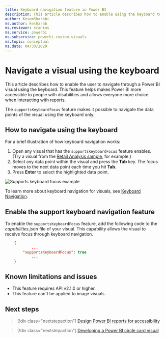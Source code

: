 ```yaml
---
title: Keyboard navigation feature in Power BI
description: This article describes how to enable using the keyboard to navigate visuals in Power BI.
author: KesemSharabi
ms.author: kesharab
ms.reviewer: sranins
ms.service: powerbi
ms.subservice: powerbi-custom-visuals
ms.topic: conceptual
ms.date: 04/30/2020
---
```


# Navigate a visual using the keyboard

This article describes how to enable the user to navigate through a Power BI visual using the keyboard. This feature helps makes Power BI more accessible to people with disabilities and allows everyone more choice when interacting with reports.

The `supportsKeyboardFocus` feature makes it possible to navigate the data points of the visual using the keyboard only.

## How to navigate using the keyboard

For a brief illustration of how keyboard navigation works:

1. Open any visual that has the `supportsKeyboardFocus` feature enables. (Try a visual from the [Retail Analysis sample](../../create-reports/sample-retail-analysis.md), for example.)
2. Select any data point within the visual and press the **Tab** key.
    The focus moves to the next data point each time you hit **Tab**.
3. Press **Enter** to select the highlighted data point.

![Supports keyboard focus example](./media/supportskeyboardfocus-feature/supports-keyboard-focus-example.png)

To learn more about keyboard navigation for visuals, see [Keyboard Navigation](../../create-reports/desktop-accessibility-consuming-tools.md#keyboard-navigation).

## Enable the support keyboard navigation feature

To enable the `supportsKeyboardFocus` feature, add the following code to the *capabilities.json* file of your visual.
This capability allows the visual to receive focus through keyboard navigation.

```json
    {   
            ...
        "supportsKeyboardFocus": true
            ...
    }
```

## Known limitations and issues

* This feature requires API v2.1.0 or higher.
* This feature can't be applied to image visuals.

## Next steps

> [!div class="nextstepaction"]
> [Design Power BI reports for accessibility](../../create-reports/desktop-accessibility-creating-reports.md)

> [!div class="nextstepaction"]
> [Developing a Power BI circle card visual](develop-circle-card.md)
